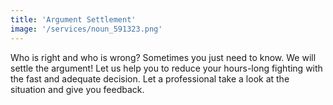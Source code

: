 ```yaml
---
title: 'Argument Settlement'
image: '/services/noun_591323.png'
---
```


Who is right and who is wrong? Sometimes you just need to know. We will settle the argument! Let us help you to reduce your hours-long fighting with the fast and adequate decision. Let a professional take a look at the situation and give you feedback. 

<!-- Argument Settlement -->
